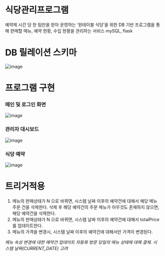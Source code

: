 # 식당관리프로그램

예약제 시간 당 한 팀만을 받아 운영하는 ‘원테이블 식당’을 위한 DB 기반 프로그램을 통해 판매할 메뉴, 예약 현황, 수입
현황을 관리하는 서비스 
mySQL, flask 




# DB 릴레이션 스키마

![image](https://github.com/user-attachments/assets/d3eb4cad-0370-43b9-abbb-c832cf2ae1fd)






# 프로그램 구현 

### 메인 및 로그인 화면
![image](https://github.com/user-attachments/assets/7902044e-6cbd-4148-b5f1-ad69d5f8ccaa)


### 관리자 대시보드
![image](https://github.com/user-attachments/assets/6f7e7368-9d64-4dce-b417-97b519bfe596)


### 식당 예약
![image](https://github.com/user-attachments/assets/b79f7912-a25b-494e-8173-f11ad8dbb5ee)






# 트리거적용

1. 메뉴의 판매상태가 N 으로 바뀌면, 시스템 날짜 이후의 예약건에 대해서 해당 메뉴주문 건을 삭제한다. 삭제 후 해당
예약건의 주문 메뉴가 아무것도 존재하지 않으면, 해당 예약건을 삭제한다.
2. 메뉴의 판매상태가 N 으로 바뀌면, 시스템 날짜 이후의 예약건에 대해서 totalPrice 를 업데이트한다.
3. 메뉴의 가격을 변경시, 시스템 날짜 이후의 예약건에 대해서만 가격이 변경된다. 

_메뉴 속성 변경에 대한 예약건 업데이트 자동화
방문 당일의 메뉴 상태에 대해 결제. 
시스템 날짜(CURRENT_DATE) 고려_




